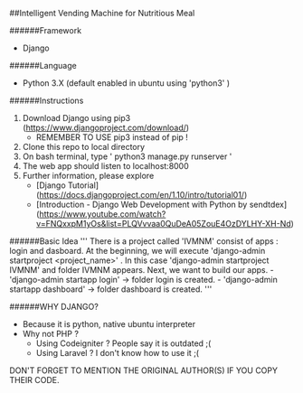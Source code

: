 ##Intelligent Vending Machine for Nutritious Meal

######Framework
- Django

######Language
- Python 3.X (default enabled in ubuntu using 'python3' )
		
######Instructions
1. Download Django using pip3 (https://www.djangoproject.com/download/)
	* REMEMBER TO USE pip3 instead of pip !
2. Clone this repo to local directory
3. On bash terminal, type ' python3 manage.py runserver '
4. The web app should listen to localhost:8000
5. Further information, please explore
	- [Django Tutorial] (https://docs.djangoproject.com/en/1.10/intro/tutorial01/)
	- [Introduction - Django Web Development with Python by sendtdex] (https://www.youtube.com/watch?v=FNQxxpM1yOs&list=PLQVvvaa0QuDeA05ZouE4OzDYLHY-XH-Nd)
				
######Basic Idea
'''
There is a project called 'IVMNM' consist of apps : login and dasboard.
At the beginning, we will execute 'django-admin startproject <project_name>' . In this case 'django-admin startproject IVMNM' and folder IVMNM appears.
Next, we want to build our apps.
	- 'django-admin startapp login' -> folder login is created.
	- 'django-admin startapp dashboard' -> folder dashboard is created.
'''
				
######WHY DJANGO?
* Because it is python, native ubuntu interpreter
* Why not PHP ? 
	- Using Codeigniter ? People say it is outdated 	;(
	- Using Laravel ? I don't know how to use it 		;(
		
		
DON'T FORGET TO MENTION THE ORIGINAL AUTHOR(S) IF YOU COPY THEIR CODE.